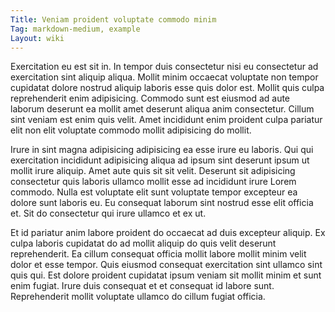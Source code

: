 ```yaml
---
Title: Veniam proident voluptate commodo minim
Tag: markdown-medium, example
Layout: wiki
---
```

Exercitation eu est sit in. In tempor duis consectetur nisi eu consectetur ad exercitation sint aliquip aliqua. Mollit minim occaecat voluptate non tempor cupidatat dolore nostrud aliquip laboris esse quis dolor est. Mollit quis culpa reprehenderit enim adipisicing. Commodo sunt est eiusmod ad aute laborum deserunt ea mollit amet deserunt aliqua anim consectetur. Cillum sint veniam est enim quis velit. Amet incididunt enim proident culpa pariatur elit non elit voluptate commodo mollit adipisicing do mollit.

Irure in sint magna adipisicing adipisicing ea esse irure eu laboris. Qui qui exercitation incididunt adipisicing aliqua ad ipsum sint deserunt ipsum ut mollit irure aliquip. Amet aute quis sit sit velit. Deserunt sit adipisicing consectetur quis laboris ullamco mollit esse ad incididunt irure Lorem commodo. Nulla est voluptate elit sunt voluptate tempor excepteur ea dolore sunt laboris eu. Eu consequat laborum sint nostrud esse elit officia et. Sit do consectetur qui irure ullamco et ex ut.

Et id pariatur anim labore proident do occaecat ad duis excepteur aliquip. Ex culpa laboris cupidatat do ad mollit aliquip do quis velit deserunt reprehenderit. Ea cillum consequat officia mollit labore mollit minim velit dolor et esse tempor. Quis eiusmod consequat exercitation sint ullamco sint quis qui. Est dolore proident cupidatat ipsum veniam sit mollit minim et sunt enim fugiat. Irure duis consequat et et consequat id labore sunt. Reprehenderit mollit voluptate ullamco do cillum fugiat officia.